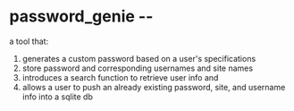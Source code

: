 # password_genie -- 
a tool that:
1. generates a custom password based on a user's specifications
2. store password and corresponding usernames and site names
3. introduces a search function to retrieve user info and
4. allows a user to push an already existing password, site, and username info into a sqlite db

